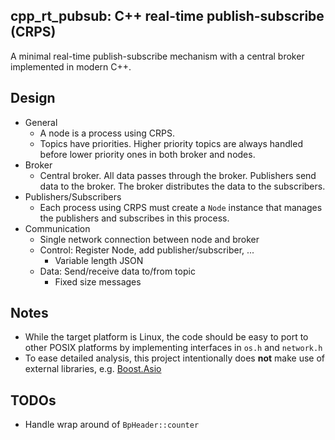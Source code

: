 cpp_rt_pubsub: C++ real-time publish-subscribe (CRPS)
-----------------------------------------------------
A minimal real-time publish-subscribe mechanism with a central broker implemented in modern C++.

Design
------
* General
  * A node is a process using CRPS.
  * Topics have priorities. Higher priority topics are always handled before lower priority ones in both broker and nodes.
* Broker
  * Central broker. All data passes through the broker. Publishers send data to the broker. The broker distributes the data to the subscribers.
* Publishers/Subscribers
  * Each process using CRPS must create a `Node` instance that manages the publishers and subscribes in this process.
* Communication
  * Single network connection between node and broker
  * Control: Register Node, add publisher/subscriber, ...
    * Variable length JSON
  * Data: Send/receive data to/from topic
    * Fixed size messages

Notes
-----
* While the target platform is Linux, the code should be easy to port to other POSIX platforms by implementing interfaces in `os.h` and `network.h`
* To ease detailed analysis, this project intentionally does **not** make use of external libraries, e.g. [Boost.Asio](http://boost.org/libs/asio/)

TODOs
-----
* Handle wrap around of `BpHeader::counter`
